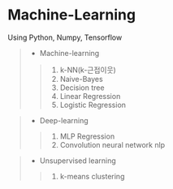Machine-Learning
==========
Using Python, Numpy, Tensorflow


>* Machine-learning
>>1. k-NN(k-근접이웃)
>>2. Naive-Bayes
>>3. Decision tree
>>4. Linear Regression
>>5. Logistic Regression

>* Deep-learning
>>1. MLP Regression
>>2. Convolution neural network nlp

>* Unsupervised learning
>>1. k-means clustering
